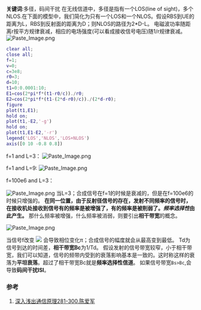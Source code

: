 **关键词**:多径，码间干扰
在无线信道中，多径是指有一个LOS(line of sight)，多个NLOS.在下面的模型中，我们简化为只有一个LOS和一个NLOS。假设RBS到UE的距离为L，RBS到反射面的距离为D；则NLOS的路径为2*D-L。
电磁波功率随距离r按平方规律衰减，相应的电场强度(可以看成接收信号电压)随1/r规律衰减。   
![Paste_Image.png](http://upload-images.jianshu.io/upload_images/1667747-e6f40389c9f986ad.png?imageMogr2/auto-orient/strip%7CimageView2/2/w/1240)

```matlab
clear all;
close all;
f=1;
v=0;
c=3e8;
r0=3;
d=10;
t1=0:0.0001:10;
E1=cos(2*pi*f*(t1-r0/c))./r0;
E2=cos(2*pi*f*(t1-(2*d-r0)/c))./(2*d-r0);
figure
plot(t1,E1);
hold on;
plot(t1,-E2,'-g')
hold on;
plot(t1,E1-E2,'-r')
legend('LOS','NLOS','LOS+NLOS')
axis([0 10 -0.8 0.8])
```
f=1 and L=3：
![Paste_Image.png](http://upload-images.jianshu.io/upload_images/1667747-7e96d9a94483e6c2.png?imageMogr2/auto-orient/strip%7CimageView2/2/w/1240)

f=1 and L=9:
![Paste_Image.png](http://upload-images.jianshu.io/upload_images/1667747-2bb02cd5845761fc.png?imageMogr2/auto-orient/strip%7CimageView2/2/w/1240)

f=100e6 and L=3：

![Paste_Image.png](http://upload-images.jianshu.io/upload_images/1667747-093bc3af69cd864d.png?imageMogr2/auto-orient/strip%7CimageView2/2/w/1240)
当L=3；合成信号在f=1的时候是衰减的，但是在f=100e6的时候只增强的。
**在同一位置，由于反射径信号的存在，发射不同频率的信号时，在接收机处接收到信号有的频率是被增强了，有的频率是被削弱了。*频率选择性*由此产生。**
那什么频率被增强，什么频率被消弱，则要引出**相干带宽**的概念。

![Paste_Image.png](http://upload-images.jianshu.io/upload_images/1667747-8f040aead40560bc.png?imageMogr2/auto-orient/strip%7CimageView2/2/w/1240)

当信号f改变
![](http://latex.codecogs.com/png.latex?$\Delta$f={c\over4(d-r)}={1\over2T_d})
会导致相位变化π；合成信号的幅度就会从最高变到最低。
Td为信号到达的时间差，**相干带宽Bc**为1/Td。
假设发射的信号带宽较窄，小于相干带宽，我们可以知道，信号的频带内受到的衰落影响基本是一致的。这时称这样的衰落为**平坦衰落**。超过了相干带宽Bc就是**频率选择性信道**。
如果信号带宽`Bs>Bc`,会导致**码间干扰ISI**。

### 参考
1. [深入浅出通信原理281-300.陈爱军](http://bbs.c114.net/thread-394879-1-1.html)

